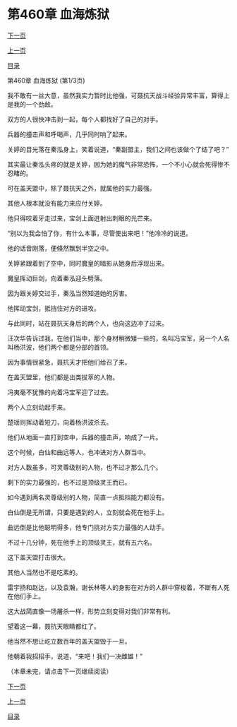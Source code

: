 <h1>第460章   血海炼狱</h1>
            <div><p><a href="./1378_%E7%AC%AC460%E7%AB%A0_%E8%A1%80%E6%B5%B7%E7%82%BC%E7%8B%B1.md">下一页</a></p><p><a href="./1376_%E7%AC%AC459%E7%AB%A0_%E6%8A%A5%E4%BB%87%E9%9B%AA%E6%81%A8.md">上一页</a></p><p><a href="../">目录</a></p></div>
            <div><p>第460章   血海炼狱 (第1/3页)</p><p>我不敢有一丝大意，虽然我实力暂时比他强，可聂抗天战斗经验异常丰富，算得上是我的一个劲敌。</p><p>双方的人很快冲击到一起，每个人都找好了自己的对手。</p><p>兵器的撞击声和呼喝声，几乎同时响了起来。</p><p>关婷的目光落在秦泓身上，笑着说道，“秦副盟主，我们之间也该做个了结了吧？”</p><p>其实最让秦泓头疼的就是关婷，因为她的魔气非常恐怖，一个不小心就会死得惨不忍睹的。</p><p>可在盖天盟中，除了聂抗天之外，就属他的实力最强。</p><p>其他人根本就没有能力来应付关婷。</p><p>他只得咬着牙走过来，宝剑上面迸射出刺眼的光芒来。</p><p>“别以为我会怕了你，有什么本事，尽管使出来吧！”他冷冷的说道。</p><p>他的话音刚落，便倏然飘到半空之中。</p><p>关婷紧跟着到了空中，同时魔皇的暗影从她身后浮现出来。</p><p>魔皇挥动巨剑，向着秦泓迎头劈落。</p><p>因为跟关婷交过手，秦泓当然知道她的厉害。</p><p>他挥动宝剑，抵挡住对方的进攻。</p><p>与此同时，站在聂抗天身后的两个人，也向这边冲了过来。</p><p>汪次华告诉过我，在他们当中，那个身材稍微矮一些的，名叫冯宝军，另一个人名叫杨洪波，他们两个都是分部的首领。</p><p>因为事情很紧急，聂抗天才把他们给召了来。</p><p>在盖天盟里，他们都是出类拔萃的人物。</p><p>冯夷毫不犹豫的向着冯宝军迎了过去。</p><p>两个人立刻动起手来。</p><p>楚瑶则挥动着短刀，向着杨洪波杀去。</p><p>他们从地面一直打到空中，兵器的撞击声，响成了一片。</p><p>这个时候，白仙和曲远等人，也冲进对方人群当中。</p><p>对方人数虽多，可灵尊级别的人物，也不过才那么几个。</p><p>剩下的实力最强的，也不过是顶级灵王而已。</p><p>如今遇到两名灵尊级别的人物，简直一点抵挡能力都没有。</p><p>白仙倒是无所谓，只要是遇到的人，立刻就会死在他手上。</p><p>曲远倒是比他聪明得多，他专门挑对方实力最强的人动手。</p><p>不过十几分钟，死在他手上的顶级灵王，就有五六名。</p><p>这下盖天盟打击很大。</p><p>其他人当然也不是吃素的。</p><p>雷宇扬和赵达，以及袁瀚，谢长林等人的身影在对方的人群中穿梭着，不断有人死在他们手上。</p><p>这大战简直像一场屠杀一样，形势立刻变得对我们非常有利。</p><p>望着这一幕，聂抗天眼睛都红了。</p><p>他当然不想让屹立数百年的盖天盟毁于一旦。</p><p>他朝着我招招手，说道，“来吧！我们一决雌雄！”</p><p>（本章未完，请点击下一页继续阅读）</p></div>
            <div><p><a href="./1378_%E7%AC%AC460%E7%AB%A0_%E8%A1%80%E6%B5%B7%E7%82%BC%E7%8B%B1.md">下一页</a></p><p><a href="./1376_%E7%AC%AC459%E7%AB%A0_%E6%8A%A5%E4%BB%87%E9%9B%AA%E6%81%A8.md">上一页</a></p><p><a href="../">目录</a></p></div>